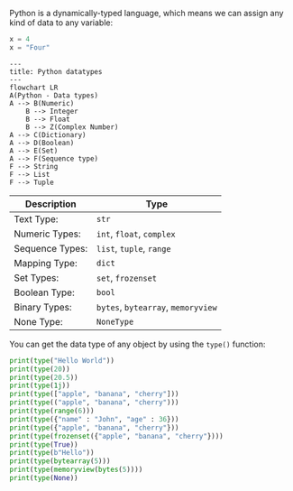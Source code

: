 
Python is a dynamically-typed language, which means we can assign any kind of data to any variable:

```Python
x = 4
x = "Four"
```

```mermaid
---
title: Python datatypes
---
flowchart LR
A(Python - Data types)
A --> B(Numeric)
	B --> Integer
	B --> Float
	B --> Z(Complex Number)
A --> C(Dictionary)
A --> D(Boolean)
A --> E(Set)
A --> F(Sequence type)
F --> String
F --> List
F --> Tuple
```

| Description     | Type                               |
| --------------- | ---------------------------------- |
| Text Type:      | `str`                              |
| Numeric Types:  | `int`, `float`, `complex`          |
| Sequence Types: | `list`, `tuple`, `range`           |
| Mapping Type:   | `dict`                             |
| Set Types:      | `set`, `frozenset`                 |
| Boolean Type:   | `bool`                             |
| Binary Types:   | `bytes`, `bytearray`, `memoryview` |
| None Type:      | `NoneType`                         |

You can get the data type of any object by using the `type()` function:

```Python
print(type("Hello World"))
print(type(20))
print(type(20.5))
print(type(1j))
print(type(["apple", "banana", "cherry"]))
print(type(("apple", "banana", "cherry")))
print(type(range(6)))
print(type({"name" : "John", "age" : 36}))
print(type({"apple", "banana", "cherry"}))
print(type(frozenset({"apple", "banana", "cherry"})))
print(type(True))
print(type(b"Hello"))
print(type(bytearray(5)))
print(type(memoryview(bytes(5))))
print(type(None))
```

